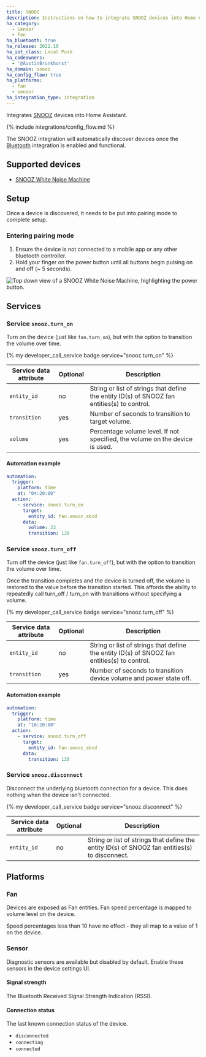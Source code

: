 ```yaml
---
title: SNOOZ
description: Instructions on how to integrate SNOOZ devices into Home Assistant.
ha_category:
  - Sensor
  - Fan
ha_bluetooth: true
ha_release: 2022.10
ha_iot_class: Local Push
ha_codeowners:
  - '@AustinBrunkhorst'
ha_domain: snooz
ha_config_flow: true
ha_platforms:
  - fan
  - sensor
ha_integration_type: integration
---
```


Integrates [SNOOZ](https://getsnooz.com/) devices into Home Assistant.

{% include integrations/config_flow.md %}

The SNOOZ integration will automatically discover devices once the [Bluetooth](/integrations/bluetooth) integration is enabled and functional.

## Supported devices

- [SNOOZ White Noise Machine](https://getsnooz.com/products/snooz-white-noise-machine)

## Setup

Once a device is discovered, it needs to be put into pairing mode to complete setup.

### Entering pairing mode

1. Ensure the device is not connected to a mobile app or any other bluetooth controller.
2. Hold your finger on the power button until all buttons begin pulsing on and off (~ 5 seconds).

<p class='img'>
  <img src='/images/integrations/snooz/pairing_mode.jpg' alt='Top down view of a SNOOZ White Noise Machine, highlighting the power button.'>
</p>

## Services

### Service `snooz.turn_on`

Turn on the device (just like `fan.turn_on`), but with the option to transition the volume over time.

{% my developer_call_service badge service="snooz.turn_on" %}

| Service data attribute | Optional | Description |
| ---------------------- | -------- | ----------- |
| `entity_id` | no | String or list of strings that define the entity ID(s) of SNOOZ fan entities(s) to control.
| `transition` | yes | Number of seconds to transition to target volume.
| `volume` | yes | Percentage volume level. If not specified, the volume on the device is used.

#### Automation example

```yaml
automation:
  trigger:
    platform: time
    at: "04:20:00"
  action:
    - service: snooz.turn_on
      target:
        entity_id: fan.snooz_abcd
      data:
        volume: 33
        transition: 120
```

### Service `snooz.turn_off`

Turn off the device (just like `fan.turn_off`), but with the option to transition the volume over time.

<div class='note'>
Once the transition completes and the device is turned off, the volume is restored to the value before the transition started. This affords the ability to repeatedly call turn_off / turn_on with transitions without specifying a volume.
</div>

{% my developer_call_service badge service="snooz.turn_off" %}

| Service data attribute | Optional | Description |
| ---------------------- | -------- | ----------- |
| `entity_id` | no | String or list of strings that define the entity ID(s) of SNOOZ fan entities(s) to control.
| `transition` | yes | Number of seconds to transition device volume and power state off.

#### Automation example

```yaml
automation:
  trigger:
    platform: time
    at: "16:20:00"
  action:
    - service: snooz.turn_off
      target:
        entity_id: fan.snooz_abcd
      data:
        transition: 120
```

### Service `snooz.disconnect`

Disconnect the underlying bluetooth connection for a device. This does nothing when the device isn't connected.

{% my developer_call_service badge service="snooz.disconnect" %}

| Service data attribute | Optional | Description |
| ---------------------- | -------- | ----------- |
| `entity_id` | no | String or list of strings that define the entity ID(s) of SNOOZ fan entities(s) to disconnect.

## Platforms

### Fan

Devices are exposed as Fan entities. Fan speed percentage is mapped to volume level on the device.

<div class='note'>
Speed percentages less than 10 have no effect - they all map to a value of 1 on the device.
</div>

### Sensor

Diagnostic sensors are available but disabled by default. Enable these sensors in the device settings UI.

#### Signal strength

The Bluetooth Received Signal Strength Indication (RSSI).

#### Connection status

The last known connection status of the device.

- `disconnected`
- `connecting`
- `connected`
